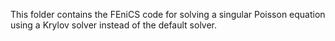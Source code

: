 This folder contains the FEniCS code for solving a singular Poisson equation using a Krylov solver instead of the default solver.

